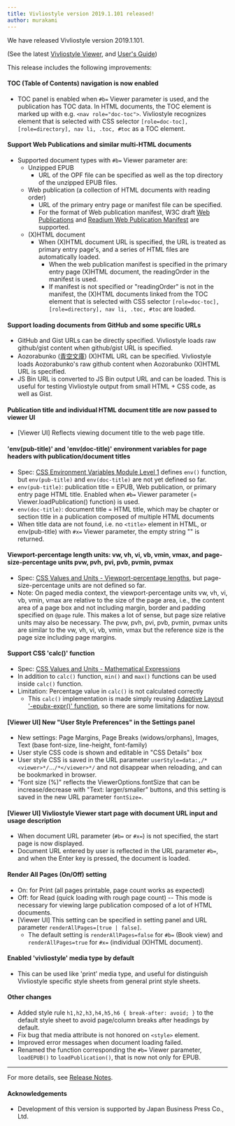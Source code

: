 ```yaml
---
title: Vivliostyle version 2019.1.101 released!
author: murakami
---
```


We have released Vivliostyle version 2019.1.101.

(See the latest [Vivliostyle Viewer](https://vivliostyle.github.io/vivliostyle.js/viewer/vivliostyle-viewer.html), and [User's Guide](https://vivliostyle.github.io/vivliostyle.js/docs/en/))

This release includes the following improvements:

#### TOC (Table of Contents) navigation is now enabled

- TOC panel is enabled when `#b=` Viewer parameter is used, and the publication has TOC data. In HTML documents, the TOC element is marked up with e.g. `<nav role="doc-toc">`. Vivliostyle recognizes element that is selected with CSS selector `[role=doc-toc], [role=directory], nav li, .toc, #toc` as a TOC element.

#### Support Web Publications and similar multi-HTML documents

- Supported document types with `#b=` Viewer parameter are:
  - Unzipped EPUB
    - URL of the OPF file can be specified as well as the top directory of the unzipped EPUB files.
  - Web publication (a collection of HTML documents with reading order)
    - URL of the primary entry page or manifest file can be specified.
    - For the format of Web publication manifest, W3C draft [Web Publications](https://w3c.github.io/wpub/) and [Readium Web Publication Manifest](https://github.com/readium/webpub-manifest/) are supported.
  - (X)HTML document
    - When (X)HTML document URL is specified, the URL is treated as primary entry page's, and a series of HTML files are automatically loaded.
      - When the web publication manifest is specified in the primary entry page (X)HTML document, the readingOrder in the manifest is used.
      - If manifest is not specified or "readingOrder" is not in the manifest, the (X)HTML documents linked from the TOC element that is selected with CSS selector `[role=doc-toc], [role=directory], nav li, .toc, #toc` are loaded.

#### Support loading documents from GitHub and some specific URLs

- GitHub and Gist URLs can be directly specified. Vivliostyle loads raw github/gist content when github/gist URL is specified.
- Aozorabunko ([青空文庫](https://www.aozora.gr.jp/)) (X)HTML URL can be specified. Vivliostyle loads Aozorabunko's raw github content when Aozorabunko (X)HTML URL is specified.
- JS Bin URL is converted to JS Bin output URL and can be loaded. This is useful for testing Vivliostyle output from small HTML + CSS code, as well as Gist.

#### Publication title and individual HTML document title are now passed to viewer UI

- [Viewer UI] Reflects viewing document title to the web page title.

#### 'env(pub-title)' and 'env(doc-title)' environment variables for page headers with publication/document titles

- Spec: [CSS Environment Variables Module Level 1](https://drafts.csswg.org/css-env/) defines `env()` function, but `env(pub-title)` and `env(doc-title)` are not yet defined so far.
- `env(pub-title)`: publication title = EPUB, Web publication, or primary entry page HTML title. Enabled when `#b=` Viewer parameter (= Viewer.loadPublication() function) is used.
- `env(doc-title)`: document title = HTML title, which may be chapter or section title in a publication composed of multiple HTML documents
- When title data are not found, i.e. no `<title>` element in HTML, or env(pub-title) with `#x=` Viewer parameter, the empty string "" is returned.

#### Viewport-percentage length units: vw, vh, vi, vb, vmin, vmax, and page-size-percentage units pvw, pvh, pvi, pvb, pvmin, pvmax

- Spec: [CSS Values and Units - Viewport-percentage lengths](https://drafts.csswg.org/css-values/#viewport-relative-lengths), but page-size-percentage units are not defined so far.
- Note: On paged media context, the viewport-percentage units vw, vh, vi, vb, vmin, vmax are relative to the size of the page area, i.e., the content area of a page box and not including margin, border and padding specified on `@page` rule. This makes a lot of sense, but page size relative units may also be necessary. The pvw, pvh, pvi, pvb, pvmin, pvmax units are similar to the vw, vh, vi, vb, vmin, vmax but the reference size is the page size including page margins.

#### Support CSS 'calc()' function

- Spec: [CSS Values and Units - Mathematical Expressions](https://drafts.csswg.org/css-values/#calc-notation)
- In addition to `calc()` function, `min()` and `max()` functions can be used inside `calc()` function.
- Limitation: Percentage value in `calc()` is not calculated correctly
  - This `calc()` implementation is made simply reusing [Adaptive Layout '-epubx-expr()' function](http://www.idpf.org/epub/pgt/#s2.1), so there are some limitations for now.

#### [Viewer UI] New "User Style Preferences" in the Settings panel

- New settings: Page Margins, Page Breaks (widows/orphans), Images, Text (base font-size, line-height, font-family)
- User style CSS code is shown and editable in "CSS Details" box
- User style CSS is saved in the URL parameter `userStyle=data:,/*<viewer>*/`…`/*</viewer>*/` and not disappear when reloading, and can be bookmarked in browser.
- "Font size (%)" reflects the ViewerOptions.fontSize that can be increase/decrease with "Text: larger/smaller" buttons, and this setting is saved in the new URL parameter `fontSize=`.

#### [Viewer UI] Vivliostyle Viewer start page with document URL input and usage description

- When document URL parameter (`#b=` or `#x=`) is not specified, the start page is now displayed.
- Document URL entered by user is reflected in the URL parameter `#b=`, and when the Enter key is pressed, the document is loaded.

#### Render All Pages (On/Off) setting

- On: for Print (all pages printable, page count works as expected)
- Off: for Read (quick loading with rough page count) -- This mode is necessary for viewing large publication composed of a lot of HTML documents.
- [Viewer UI] This setting can be specified in setting panel and URL parameter `renderAllPages=[true | false]`.
  - The default setting is `renderAllPages=false` for `#b=` (Book view) and `renderAllPages=true` for `#x=` (individual (X)HTML document).

#### Enabled 'vivliostyle' media type by default

- This can be used like 'print' media type, and useful for distinguish Vivliostyle specific style sheets from general print style sheets.

#### Other changes

- Added style rule `h1,h2,h3,h4,h5,h6 { break-after: avoid; }` to the default style sheet to avoid page/column breaks after headings by default.
- Fix bug that media attribute is not honored on `<style>` element.
- Improved error messages when document loading failed.
- Renamed the function corresponding the `#b=` Viewer parameter, `loadEPUB()` to `loadPublication()`, that is now not only for EPUB.

-----------------------

For more details, see [Release Notes](https://github.com/vivliostyle/vivliostyle/releases).

#### Acknowledgements

- Development of this version is supported by Japan Business Press Co., Ltd.
